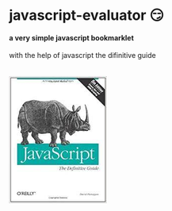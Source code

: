 # javascript-evaluator 😏                                                                                                                                                                                                                                                                                    
#### a very simple javascript bookmarklet 
 
with the help of javascript the difinitive guide<br/><br/><br/>
![difinitive guide](download.jpg)
